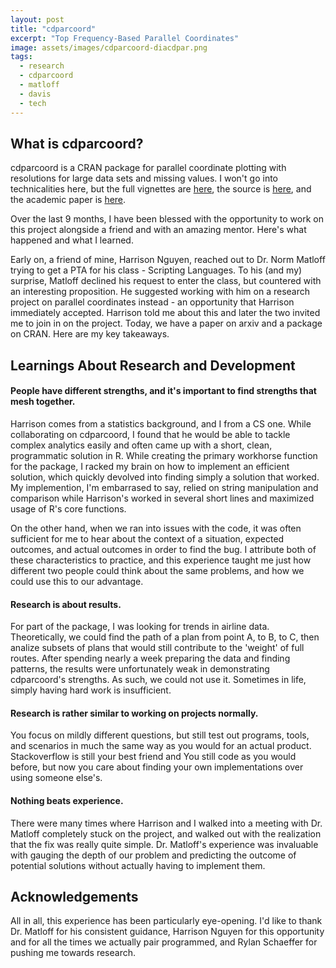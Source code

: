 ```yaml
---
layout: post
title: "cdparcoord"
excerpt: "Top Frequency-Based Parallel Coordinates"
image: assets/images/cdparcoord-diacdpar.png
tags: 
  - research
  - cdparcoord
  - matloff
  - davis
  - tech
---
```


## What is cdparcoord?

cdparcoord is a CRAN package for parallel coordinate plotting with resolutions for large
data sets and missing values. I won't go into technicalities here, but the
full vignettes are [here](https://cran.rstudio.com/web/packages/cdparcoord/vignettes/cdparcoord.html),
the source is [here](https://github.com/matloff/cdparcoord), and the academic paper
is [here](https://arxiv.org/abs/1709.00665).

Over the last 9 months, I have been blessed with the opportunity to work on this project alongside
a friend and with an amazing mentor. Here's what happened and what I learned.

Early on, a friend of mine, Harrison Nguyen, reached out to Dr. Norm Matloff trying to get
a PTA for his class - Scripting Languages. To his (and my) surprise, Matloff declined his request
to enter the class, but countered with an interesting proposition. He suggested working with him on 
a research project on parallel coordinates instead - an opportunity that Harrison immediately accepted.
Harrison told me about this and later the two invited me to join in on the project. Today, we 
have a paper on arxiv and a package on CRAN. Here are my key takeaways. 

## Learnings About Research and Development

#### People have different strengths, and it's important to find strengths that mesh together.

Harrison comes from a statistics background, and I from a CS one. While collaborating on 
cdparcoord, I found that he would be able to tackle complex analytics easily and often
came up with a short, clean, programmatic solution in R. While creating the primary
workhorse function for the package, I racked my brain on how to implement an efficient
solution, which quickly devolved into finding simply a solution that worked. My implemention,
I'm embarrased to say, relied on string manipulation and comparison while Harrison's
worked in several short lines and maximized usage of R's core functions. 

On the other hand, when we ran into issues with the code, it was often sufficient for me
to hear about the context of a situation, expected outcomes, and actual outcomes in order
to find the bug. I attribute both of these characteristics to practice, and this experience
taught me just how different two people could think about the same problems, and how we
could use this to our advantage. 

#### Research is about results.

For part of the package, I was looking for trends in airline data. Theoretically, we could
find the path of a plan from point A, to B, to C, then analize subsets of plans that would
still contribute to the 'weight' of full routes. After spending nearly a week preparing the
data and finding patterns, the results were unfortunately weak in demonstrating cdparcoord's
strengths. As such, we could not use it. Sometimes in life, simply having hard work is insufficient.

#### Research is rather similar to working on projects normally.

You focus on mildly different questions, but still test out programs, tools, and scenarios in
much the same way as you would for an actual product. Stackoverflow is still your best friend and
You still code as you would before, but now you care about finding your own implementations
over using someone else's.

#### Nothing beats experience.

There were many times where Harrison and I walked into a meeting with Dr. Matloff completely
stuck on the project, and walked out with the realization that the fix was really quite simple. 
Dr. Matloff's experience was invaluable with gauging the depth of our problem and predicting
the outcome of potential solutions without actually having to implement them. 

## Acknowledgements

All in all, this experience has been particularly eye-opening. I'd like to thank Dr. Matloff
for his consistent guidance, Harrison Nguyen for this opportunity and for 
all the times we actually pair programmed, and Rylan Schaeffer for pushing me towards research.
